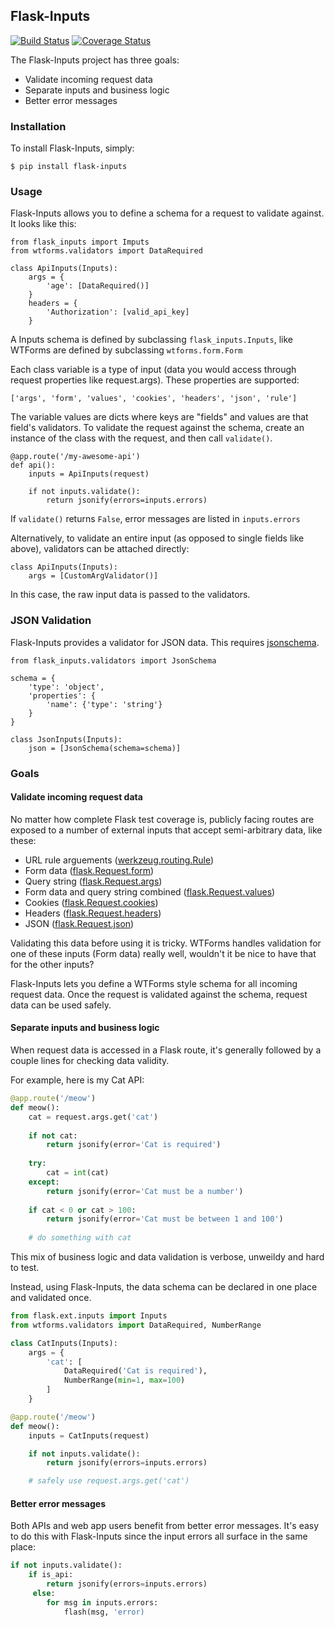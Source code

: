 ## Flask-Inputs

[![Build Status](https://travis-ci.org/nathancahill/flask-inputs.svg)](https://travis-ci.org/nathancahill/flask-inputs)
[![Coverage Status](https://coveralls.io/repos/nathancahill/flask-inputs/badge.svg?branch=master&service=github)](https://coveralls.io/github/nathancahill/flask-inputs?branch=master)


The Flask-Inputs project has three goals:

 - Validate incoming request data
 - Separate inputs and business logic
 - Better error messages

### Installation

To install Flask-Inputs, simply:

```
$ pip install flask-inputs
```

### Usage

Flask-Inputs allows you to define a schema for a request to validate against. It looks like this:

```
from flask_inputs import Imputs
from wtforms.validators import DataRequired

class ApiInputs(Inputs):
    args = {
        'age': [DataRequired()]
    }
    headers = {
        'Authorization': [valid_api_key]
    }
```

A Inputs schema is defined by subclassing `flask_inputs.Inputs`, like WTForms are defined by subclassing `wtforms.form.Form`

Each class variable is a type of input (data you would access through request properties like request.args). These properties are supported:

```
['args', 'form', 'values', 'cookies', 'headers', 'json', 'rule']
```

The variable values are dicts where keys are "fields" and values are that field's validators. To validate the request against the schema, create an instance of the class with the request, and then call `validate()`.

```
@app.route('/my-awesome-api')
def api():
    inputs = ApiInputs(request)

    if not inputs.validate():
        return jsonify(errors=inputs.errors)
```

If `validate()` returns `False`, error messages are listed in `inputs.errors`

Alternatively, to validate an entire input (as opposed to single fields like above), validators can be attached directly:

```
class ApiInputs(Inputs):
    args = [CustomArgValidator()]
```

In this case, the raw input data is passed to the validators.

### JSON Validation

Flask-Inputs provides a validator for JSON data. This requires [jsonschema](https://pypi.python.org/pypi/jsonschema).

```
from flask_inputs.validators import JsonSchema

schema = {
    'type': 'object',
    'properties': {
        'name': {'type': 'string'}
    }
}

class JsonInputs(Inputs):
    json = [JsonSchema(schema=schema)]
```


### Goals

#### Validate incoming request data

No matter how complete Flask test coverage is, publicly facing routes are exposed to a number of external inputs that accept semi-arbitrary data, like these:

 - URL rule arguements ([werkzeug.routing.Rule](http://werkzeug.pocoo.org/docs/0.10/routing/#werkzeug.routing.Rule))
 - Form data ([flask.Request.form](http://flask.pocoo.org/docs/0.10/api/#flask.Request.form))
 - Query string ([flask.Request.args](http://flask.pocoo.org/docs/0.10/api/#flask.Request.args))
 - Form data and query string combined ([flask.Request.values](http://flask.pocoo.org/docs/0.10/api/#flask.Request.values))
 - Cookies ([flask.Request.cookies](http://flask.pocoo.org/docs/0.10/api/#flask.Request.cookies))
 - Headers ([flask.Request.headers](http://flask.pocoo.org/docs/0.10/api/#flask.Request.headers))
 - JSON ([flask.Request.json](http://flask.pocoo.org/docs/0.10/api/#flask.Request.json))

Validating this data before using it is tricky. WTForms handles validation for one of these inputs (Form data) really well, wouldn't it be nice to have that for the other inputs?

Flask-Inputs lets you define a WTForms style schema for all incoming request data. Once the request is validated against the schema, request data can be used safely.

#### Separate inputs and business logic

When request data is accessed in a Flask route, it's generally followed by a couple lines for checking data validity.

For example, here is my Cat API:


```python
@app.route('/meow')
def meow():
    cat = request.args.get('cat')
    
    if not cat:
        return jsonify(error='Cat is required')
    
    try:
        cat = int(cat)
    except:
        return jsonify(error='Cat must be a number')
    
    if cat < 0 or cat > 100:
        return jsonify(error='Cat must be between 1 and 100')
    
    # do something with cat
```

This mix of business logic and data validation is verbose, unweildy and hard to test.

Instead, using Flask-Inputs, the data schema can be declared in one place and validated once.

```python
from flask.ext.inputs import Inputs
from wtforms.validators import DataRequired, NumberRange

class CatInputs(Inputs):
    args = {
        'cat': [
            DataRequired('Cat is required'),
            NumberRange(min=1, max=100)
        ]
    }

@app.route('/meow')
def meow():
    inputs = CatInputs(request)

    if not inputs.validate():
        return jsonify(errors=inputs.errors)

    # safely use request.args.get('cat')
```

#### Better error messages

Both APIs and web app users benefit from better error messages. It's easy to do this with Flask-Inputs since the input errors all surface in the same place:

```python
if not inputs.validate():
    if is_api:
        return jsonify(errors=inputs.errors)
     else:
        for msg in inputs.errors:
            flash(msg, 'error)
```
